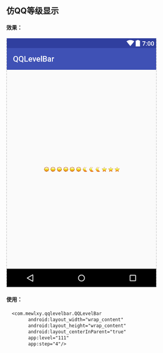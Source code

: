 ## 仿QQ等级显示

#### 效果：


![效果](images/TIM截图20170821135937.png)

#### 使用：

      <com.mewlxy.qqlevelbar.QQLevelBar
            android:layout_width="wrap_content"
            android:layout_height="wrap_content"
            android:layout_centerInParent="true"
            app:level="111"
            app:step="4"/>

